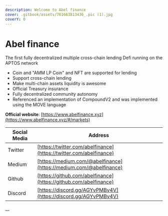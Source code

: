 ```yaml
---
description: Welcome to Abel finance
cover: .gitbook/assets/761663813436_.pic (1).jpg
coverY: 0
---
```


# Abel finance

The first fully decentralized multiple cross-chain lending Defi running on the APTOS network

* Coin and "AMM LP Coin" and NFT are supported for lending
* Support cross-chain lending
* Make multi-chain assets liquidity is awesome
* Official Treasury insurance
* Fully decentralized community autonomy
* Referenced an implementation of CompoundV2 and was implemented using the MOVE language



**Official website**: [https://www.abelfinance.xyz](https://www.abelfinance.xyz/#/markets)

| Social Media | Address                                                            |
| ------------ | ------------------------------------------------------------------ |
| Twitter      | [https://twitter.com/abelfinance](https://twitter.com/abelfinance) |
| Medium       | [https://medium.com/@abelfinance](https://medium.com/@abelfinance) |
| Github       | [https://github.com/abelfinance](https://github.com/abelfinance)   |
| Discord      | [https://discord.gg/AGYvPMBv4V](https://discord.gg/AGYvPMBv4V)     |

__[\
\
\
](https://medium.com/@abelfinancehttps://github.com/abelfinancehttps://discord.gg/AGYvPMBv4Vhttps:/twitter.com/abelfinance)

